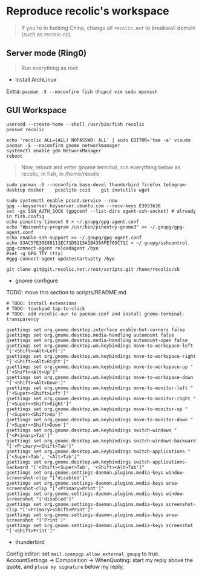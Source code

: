 # Reproduce recolic's workspace

> If you're in fucking China, change all `recolic.net` to breakwall domain (such as recolic.cc). 

## Server mode (Ring0)

> Run everything as root

- Install ArchLinux

Extra: `pacman -S --noconfirm fish dhcpcd vim sudo openssh`

## GUI Workspace

```
useradd --create-home --shell /usr/bin/fish recolic
passwd recolic

echo 'recolic ALL=(ALL) NOPASSWD: ALL' | sudo EDITOR='tee -a' visudo
pacman -S --noconfirm gnome networkmanager
systemctl enable gdm NetworkManager
reboot
```

> Now, reboot and enter gnome terminal, run everything below as recolic, in fish, in /home/recolic

```
sudo pacman -S --noconfirm base-devel thunderbird firefox telegram-desktop docker    pcsclite ccid    git inetutils wget

sudo systemctl enable pcscd.service --now
gpg --keyserver keyserver.ubuntu.com --recv-keys E3933636
set -gx SSH_AUTH_SOCK (gpgconf --list-dirs agent-ssh-socket) # already in fish.config
echo pinentry-timeout 0 > ~/.gnupg/gpg-agent.conf
echo "#pinentry-program /usr/bin/pinentry-gnome3" >> ~/.gnupg/gpg-agent.conf
echo enable-ssh-support >> ~/.gnupg/gpg-agent.conf
echo 93AC57E30E88111EC71D9215A1B436AFE705C71C > ~/.gnupg/sshcontrol
gpg-connect-agent reloadagent /bye
#set -g GPG_TTY (tty)
#gpg-connect-agent updatestartuptty /bye

git clone git@git.recolic.net:/root/scripts.git /home/recolic/sh
```

- gnome configure

TODO: move this section to scripts/README.md

```
# TODO: install extensions
# TODO: touchpad tap-to-click
# TODO: add recolic-aur to pacman.conf and install gnome-terminal-transparency

gsettings set org.gnome.desktop.interface enable-hot-corners false
gsettings set org.gnome.desktop.media-handling automount false
gsettings set org.gnome.desktop.media-handling automount-open false
gsettings set org.gnome.desktop.wm.keybindings move-to-workspace-left "['<Shift><Alt>Left']"
gsettings set org.gnome.desktop.wm.keybindings move-to-workspace-right "['<Shift><Alt>Right']"
gsettings set org.gnome.desktop.wm.keybindings move-to-workspace-up "['<Shift><Alt>Up']"
gsettings set org.gnome.desktop.wm.keybindings move-to-workspace-down "['<Shift><Alt>Down']"
gsettings set org.gnome.desktop.wm.keybindings move-to-monitor-left "['<Super><Shift>Left']"
gsettings set org.gnome.desktop.wm.keybindings move-to-monitor-right "['<Super><Shift>Right']"
gsettings set org.gnome.desktop.wm.keybindings move-to-monitor-up "['<Super><Shift>Up']"
gsettings set org.gnome.desktop.wm.keybindings move-to-monitor-down "['<Super><Shift>Down']"
gsettings set org.gnome.desktop.wm.keybindings switch-windows "['<Primary>Tab']"
gsettings set org.gnome.desktop.wm.keybindings switch-windows-backward "['<Primary><Shift>Tab']"
gsettings set org.gnome.desktop.wm.keybindings switch-applications "['<Super>Tab', '<Alt>Tab']"
gsettings set org.gnome.desktop.wm.keybindings switch-applications-backward "['<Shift><Super>Tab', '<Shift><Alt>Tab']"
gsettings set org.gnome.settings-daemon.plugins.media-keys window-screenshot-clip "['disabled']"
gsettings set org.gnome.settings-daemon.plugins.media-keys area-screenshot-clip "['<Primary>Print']"
gsettings set org.gnome.settings-daemon.plugins.media-keys window-screenshot "['disabled']"
gsettings set org.gnome.settings-daemon.plugins.media-keys screenshot-clip "['<Primary><Shift>Print']"
gsettings set org.gnome.settings-daemon.plugins.media-keys area-screenshot "['Print']"
gsettings set org.gnome.settings-daemon.plugins.media-keys screenshot "['<Shift>Print']"
```

- thunderbird

Config editor: set `mail.openpgp.allow_external_gnupg` to true.   
AccountSettings -> Composition -> WhenQuoting: start my reply above the quote, and `place my signature` below my reply. 



